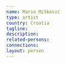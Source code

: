 ```yaml
---
name: Mario Mišković
type: artist
country: Croatia
tagline:
description:
related-persons:
connections:
layout: person
---
```

